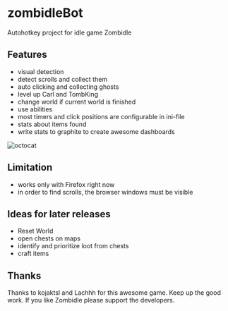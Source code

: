 # zombidleBot
Autohotkey project for idle game Zombidle

## Features
- visual detection
- detect scrolls and collect them
- auto clicking and collecting ghosts
- level up Carl and TombKing
- change world if current world is finished
- use abilities
- most timers and click positions are configurable in ini-file
- stats about items found
- write stats to graphite to create awesome dashboards

![octocat](https://github.com/cottiAC/zombidleBot/blob/master/imgs/readme/graph.png)


## Limitation
- works only with Firefox right now
- in order to find scrolls, the browser windows must be visible

## Ideas for later releases
- Reset World
- open chests on maps
- identify and prioritize loot from chests
- craft items

## Thanks
Thanks to kojaktsl and Lachhh for this awesome game. Keep up the good work.
If you like Zombidle please support the developers. 

